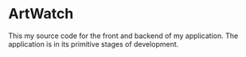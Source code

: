 # ArtWatch
This my source code for the front and backend of my application. The application is in its primitive stages of development.
